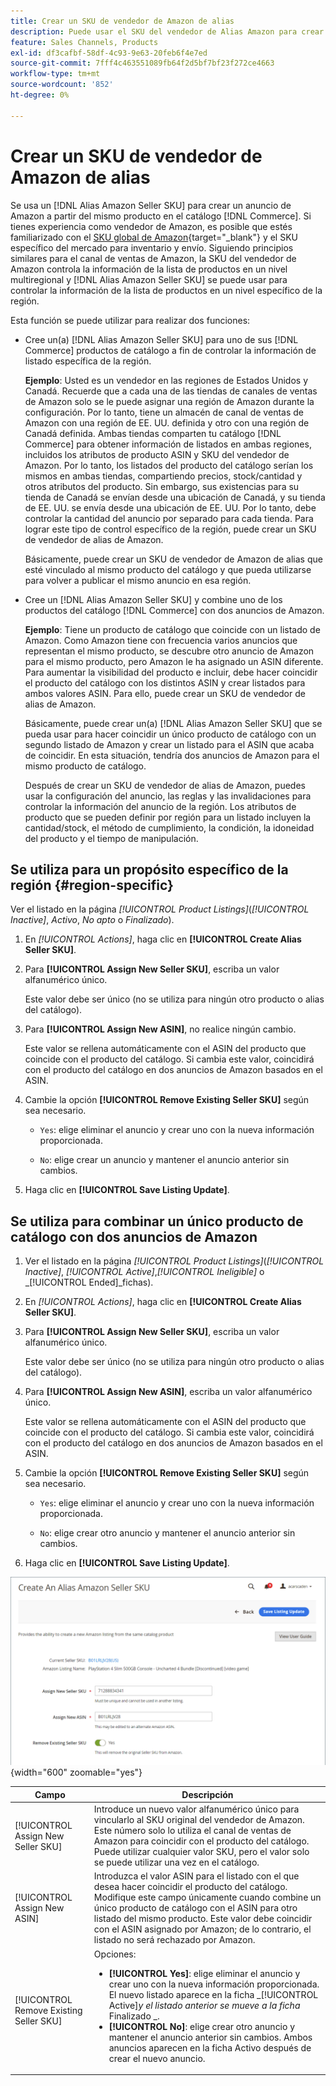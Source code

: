 ```yaml
---
title: Crear un SKU de vendedor de Amazon de alias
description: Puede usar el SKU del vendedor de Alias Amazon para crear anuncios de Amazon multirregionales a partir de los productos del catálogo de Commerce.
feature: Sales Channels, Products
exl-id: df3cafbf-58df-4c93-9e63-20feb6f4e7ed
source-git-commit: 7fff4c463551089fb64f2d5bf7bf23f272ce4663
workflow-type: tm+mt
source-wordcount: '852'
ht-degree: 0%

---
```


# Crear un SKU de vendedor de Amazon de alias

Se usa un [!DNL Alias Amazon Seller SKU] para crear un anuncio de Amazon a partir del mismo producto en el catálogo [!DNL Commerce]. Si tienes experiencia como vendedor de Amazon, es posible que estés familiarizado con el [SKU global de Amazon](https://sellercentral.amazon.com/gp/help/external/help.html?itemID=201394090){target="_blank"} y el SKU específico del mercado para inventario y envío. Siguiendo principios similares para el canal de ventas de Amazon, la SKU del vendedor de Amazon controla la información de la lista de productos en un nivel multiregional y [!DNL Alias Amazon Seller SKU] se puede usar para controlar la información de la lista de productos en un nivel específico de la región.

Esta función se puede utilizar para realizar dos funciones:

- Cree un(a) [!DNL Alias Amazon Seller SKU] para uno de sus [!DNL Commerce] productos de catálogo a fin de controlar la información de listado específica de la región.

  **Ejemplo**: Usted es un vendedor en las regiones de Estados Unidos y Canadá. Recuerde que a cada una de las tiendas de canales de ventas de Amazon solo se le puede asignar una región de Amazon durante la configuración. Por lo tanto, tiene un almacén de canal de ventas de Amazon con una región de EE. UU. definida y otro con una región de Canadá definida. Ambas tiendas comparten tu catálogo [!DNL Commerce] para obtener información de listados en ambas regiones, incluidos los atributos de producto ASIN y SKU del vendedor de Amazon. Por lo tanto, los listados del producto del catálogo serían los mismos en ambas tiendas, compartiendo precios, stock/cantidad y otros atributos del producto. Sin embargo, sus existencias para su tienda de Canadá se envían desde una ubicación de Canadá, y su tienda de EE. UU. se envía desde una ubicación de EE. UU. Por lo tanto, debe controlar la cantidad del anuncio por separado para cada tienda. Para lograr este tipo de control específico de la región, puede crear un SKU de vendedor de alias de Amazon.

  Básicamente, puede crear un SKU de vendedor de Amazon de alias que esté vinculado al mismo producto del catálogo y que pueda utilizarse para volver a publicar el mismo anuncio en esa región.

- Cree un [!DNL Alias Amazon Seller SKU] y combine uno de los productos del catálogo [!DNL Commerce] con dos anuncios de Amazon.

  **Ejemplo**: Tiene un producto de catálogo que coincide con un listado de Amazon. Como Amazon tiene con frecuencia varios anuncios que representan el mismo producto, se descubre otro anuncio de Amazon para el mismo producto, pero Amazon le ha asignado un ASIN diferente. Para aumentar la visibilidad del producto e incluir, debe hacer coincidir el producto del catálogo con los distintos ASIN y crear listados para ambos valores ASIN. Para ello, puede crear un SKU de vendedor de alias de Amazon.

  Básicamente, puede crear un(a) [!DNL Alias Amazon Seller SKU] que se pueda usar para hacer coincidir un único producto de catálogo con un segundo listado de Amazon y crear un listado para el ASIN que acaba de coincidir. En esta situación, tendría dos anuncios de Amazon para el mismo producto de catálogo.

  Después de crear un SKU de vendedor de alias de Amazon, puedes usar la configuración del anuncio, las reglas y las invalidaciones para controlar la información del anuncio de la región. Los atributos de producto que se pueden definir por región para un listado incluyen la cantidad/stock, el método de cumplimiento, la condición, la idoneidad del producto y el tiempo de manipulación.

## Se utiliza para un propósito específico de la región {#region-specific}

Ver el listado en la página _[!UICONTROL Product Listings]_(_[!UICONTROL Inactive]_, _Activo_, _No apto_ o _Finalizado_).

1. En _[!UICONTROL Actions]_, haga clic en **[!UICONTROL Create Alias Seller SKU]**.

1. Para **[!UICONTROL Assign New Seller SKU]**, escriba un valor alfanumérico único.

   Este valor debe ser único (no se utiliza para ningún otro producto o alias del catálogo).

1. Para **[!UICONTROL Assign New ASIN]**, no realice ningún cambio.

   Este valor se rellena automáticamente con el ASIN del producto que coincide con el producto del catálogo. Si cambia este valor, coincidirá con el producto del catálogo en dos anuncios de Amazon basados en el ASIN.

1. Cambie la opción **[!UICONTROL Remove Existing Seller SKU]** según sea necesario.

   - `Yes`: elige eliminar el anuncio y crear uno con la nueva información proporcionada.

   - `No`: elige crear un anuncio y mantener el anuncio anterior sin cambios.

1. Haga clic en **[!UICONTROL Save Listing Update]**.

## Se utiliza para combinar un único producto de catálogo con dos anuncios de Amazon

1. Ver el listado en la página _[!UICONTROL Product Listings]_(_[!UICONTROL Inactive]_, _[!UICONTROL Active]_,_[!UICONTROL Ineligible]_ o _[!UICONTROL Ended]_fichas).

1. En _[!UICONTROL Actions]_, haga clic en **[!UICONTROL Create Alias Seller SKU]**.

1. Para **[!UICONTROL Assign New Seller SKU]**, escriba un valor alfanumérico único.

   Este valor debe ser único (no se utiliza para ningún otro producto o alias del catálogo).

1. Para **[!UICONTROL Assign New ASIN]**, escriba un valor alfanumérico único.

   Este valor se rellena automáticamente con el ASIN del producto que coincide con el producto del catálogo. Si cambia este valor, coincidirá con el producto del catálogo en dos anuncios de Amazon basados en el ASIN.

1. Cambie la opción **[!UICONTROL Remove Existing Seller SKU]** según sea necesario.

   - `Yes`: elige eliminar el anuncio y crear uno con la nueva información proporcionada.

   - `No`: elige crear otro anuncio y mantener el anuncio anterior sin cambios.

1. Haga clic en **[!UICONTROL Save Listing Update]**.

![crear un SKU de vendedor de Amazon de alias](assets/amazon-alias-sku-create.png){width="600" zoomable="yes"}

| Campo | Descripción |
|-----------------------------------------|----------------------------------------------------------------------------------------------------------------------------------------------------------------------------------------------------------------------------------------------------------------------------------------------------------------------------------------------------------------------------------------------------------------------------|
| [!UICONTROL Assign New Seller SKU] | Introduce un nuevo valor alfanumérico único para vincularlo al SKU original del vendedor de Amazon. Este número solo lo utiliza el canal de ventas de Amazon para coincidir con el producto del catálogo. Puede utilizar cualquier valor SKU, pero el valor solo se puede utilizar una vez en el catálogo. |
| [!UICONTROL Assign New ASIN] | Introduzca el valor ASIN para el listado con el que desea hacer coincidir el producto del catálogo. Modifique este campo únicamente cuando combine un único producto de catálogo con el ASIN para otro listado del mismo producto. Este valor debe coincidir con el ASIN asignado por Amazon; de lo contrario, el listado no será rechazado por Amazon. |
| [!UICONTROL Remove Existing Seller SKU] | Opciones:<ul><li>**[!UICONTROL Yes]**: elige eliminar el anuncio y crear uno con la nueva información proporcionada. El nuevo listado aparece en la ficha _[!UICONTROL Active]_y el listado anterior se mueve a la ficha_ Finalizado _.</li><li>**[!UICONTROL No]**: elige crear otro anuncio y mantener el anuncio anterior sin cambios. Ambos anuncios aparecen en la ficha Activo después de crear el nuevo anuncio.</li></ul> |
